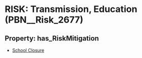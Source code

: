 # RISK: __Transmission, Education__ (PBN__Risk_2677)

## Property: has_RiskMitigation

* [School Closure](PBN__Mitigation_672)

